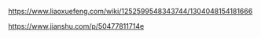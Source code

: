 https://www.liaoxuefeng.com/wiki/1252599548343744/1304048154181666

https://www.jianshu.com/p/50477811714e
